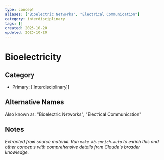 ```yaml
---
type: concept
aliases: ["Bioelectric Networks", "Electrical Communication"]
category: interdisciplinary
tags: []
created: 2025-10-20
updated: 2025-10-20
---
```


# Bioelectricity

## Category

- Primary: [[Interdisciplinary]]

## Alternative Names

Also known as: "Bioelectric Networks", "Electrical Communication"

## Notes

*Extracted from source material. Run `make kb-enrich-auto` to enrich this and other concepts with comprehensive details from Claude's broader knowledge.*
